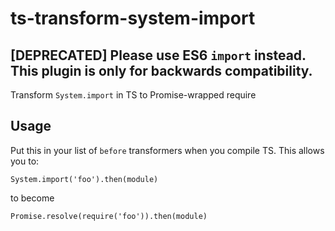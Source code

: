 # ts-transform-system-import
## [DEPRECATED] Please use ES6 `import` instead. This plugin is only for backwards compatibility.
Transform `System.import` in TS to Promise-wrapped require


## Usage

Put this in your list of `before` transformers when you compile TS. This allows you to:

```
System.import('foo').then(module)
```

to become

```
Promise.resolve(require('foo')).then(module)
```
